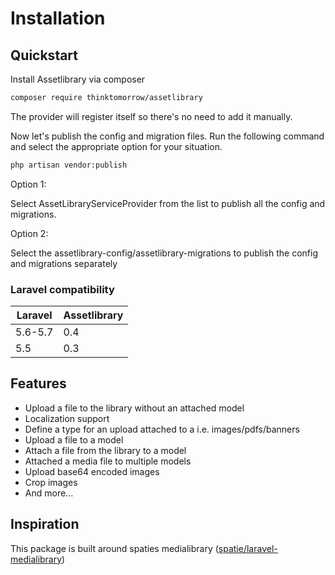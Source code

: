 # Installation

## Quickstart
Install Assetlibrary via composer

```bash
composer require thinktomorrow/assetlibrary
```

The provider will register itself so there's no need to add it manually.

Now let's publish the config and migration files.
Run the following command and select the appropriate option for your situation.

```bash
php artisan vendor:publish
```

Option 1:

Select AssetLibraryServiceProvider from the list to publish all the config and migrations.

Option 2:

Select the assetlibrary-config/assetlibrary-migrations to publish the config and migrations separately

### Laravel compatibility

| Laravel  | Assetlibrary  |
|---|---|
| 5.6-5.7  | 0.4  |
| 5.5  | 0.3  |

## Features
- Upload a file to the library without an attached model
- Localization support
- Define a type for an upload attached to a i.e. images/pdfs/banners 
- Upload a file to a model
- Attach a file from the library to a model
- Attached a media file to multiple models
- Upload base64 encoded images
- Crop images
- And more...

## Inspiration
This package is built around spaties medialibrary 
(<a target="_blank" href="https://github.com/spatie/laravel-medialibrary">spatie/laravel-medialibrary</a>)